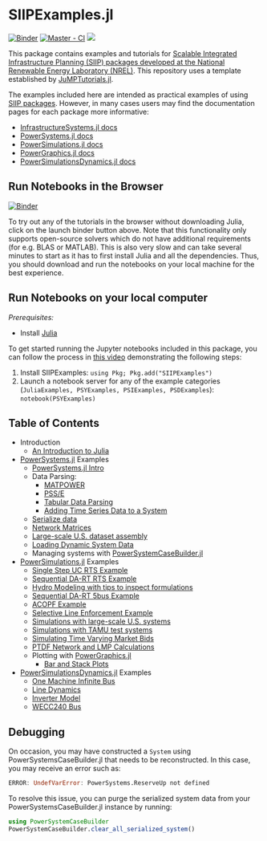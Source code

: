 # SIIPExamples.jl
[![Binder](https://mybinder.org/badge_logo.svg)](https://mybinder.org/v2/gh/NREL-SIIP/SIIPExamples.jl/master)
[![Master - CI](https://github.com/NREL-SIIP/SIIPExamples.jl/workflows/Master%20-%20CI/badge.svg)](https://github.com/NREL-SIIP/SIIPExamples.jl/actions/workflows/master-tests.yml)
[<img src="https://img.shields.io/badge/slack-@SIIP/Examples-blue.svg?logo=slack">](https://join.slack.com/t/nrel-siip/shared_invite/zt-glam9vdu-o8A9TwZTZqqNTKHa7q3BpQ)

This package contains examples and tutorials for [Scalable Integrated Infrastructure Planning (SIIP) packages developed at the National Renewable Energy Laboratory (NREL)](https://www.nrel.gov/analysis/siip.html). This repository uses a template established by [JuMPTutorials.jl](https://github.com/JuliaOpt/JuMPTutorials.jl).

The examples included here are intended as practical examples of using [SIIP packages](https://github.com/nrel-siip). However,
in many cases users may find the documentation pages for each package more informative:

- [InfrastructureSystems.jl docs](https://nrel-siip.github.io/InfrastructureSystems.jl/stable/)
- [PowerSystems.jl docs](https://nrel-siip.github.io/PowerSystems.jl/stable/)
- [PowerSimulations.jl docs](https://nrel-siip.github.io/PowerSimulations.jl/stable/)
- [PowerGraphics.jl docs](https://nrel-siip.github.io/PowerGraphics.jl/stable/)
- [PowerSimulationsDynamics.jl docs](https://nrel-siip.github.io/PowerSimulationsDynamics.jl/stable/)

## Run Notebooks in the Browser

[![Binder](https://mybinder.org/badge_logo.svg)](https://mybinder.org/v2/gh/NREL-SIIP/SIIPExamples.jl/notebook)

To try out any of the tutorials in the browser without downloading Julia, click on the launch binder button above. Note that this functionality only supports open-source solvers which do not have additional requirements (for e.g. BLAS or MATLAB). This is also very slow and can take several minutes to start as it has to first install Julia and all the dependencies. Thus, you should download and run the notebooks on your local machine for the best experience.

## Run Notebooks on your local computer

_Prerequisites:_

- Install [Julia](https://julialang.org)

To get started running the Jupyter notebooks included in this package, you can follow the process in [this video](https://youtu.be/gHoGV4RDz-U) demonstrating the following steps:

1. Install SIIPExamples: `using Pkg; Pkg.add("SIIPExamples")`
2. Launch a notebook server for any of the example categories (`JuliaExamples, PSYExamples, PSIExamples, PSDExamples`): `notebook(PSYExamples)`

## Table of Contents

- Introduction
  - [An Introduction to Julia](https://nbviewer.jupyter.org/github/nrel-siip/SIIPExamples.jl/blob/notebook/1_introduction/an_introduction_to_julia.ipynb)
- [PowerSystems.jl](https://github.com/NREL-SIIP/PowerSystems.jl) Examples
  - [PowerSystems.jl Intro](https://nbviewer.jupyter.org/github/NREL-SIIP/SIIPExamples.jl/blob/notebook/2_PowerSystems_examples/01_PowerSystems_intro.ipynb)
  - Data Parsing:
    - [MATPOWER](https://nbviewer.jupyter.org/github/NREL-SIIP/SIIPExamples.jl/blob/notebook/2_PowerSystems_examples/02_parse_matpower.ipynb)
    - [PSS/E](https://nbviewer.jupyter.org/github/NREL-SIIP/SIIPExamples.jl/blob/notebook/2_PowerSystems_examples/03_parse_psse.ipynb)
    - [Tabular Data Parsing](https://nbviewer.jupyter.org/github/NREL-SIIP/SIIPExamples.jl/blob/notebook/2_PowerSystems_examples/04_parse_tabulardata.ipynb)
    - [Adding Time Series Data to a System](https://nbviewer.jupyter.org/github/NREL-SIIP/SIIPExamples.jl/blob/notebook/2_PowerSystems_examples/05_add_forecasts.ipynb)
  - [Serialize data](https://nbviewer.jupyter.org/github/NREL-SIIP/SIIPExamples.jl/blob/notebook/2_PowerSystems_examples/06_serialize_data.ipynb)
  - [Network Matrices](https://nbviewer.jupyter.org/github/NREL-SIIP/SIIPExamples.jl/blob/notebook/2_PowerSystems_examples/07_network_matrices.ipynb)
  - [Large-scale U.S. dataset assembly](https://nbviewer.jupyter.org/github/NREL-SIIP/SIIPExamples.jl/blob/notebook/2_PowerSystems_examples/08_US_system.ipynb)
  - [Loading Dynamic System Data](https://nbviewer.jupyter.org/github/NREL-SIIP/SIIPExamples.jl/blob/notebook/2_PowerSystems_examples/09_loading_dynamic_systems_data.ipynb)
  - Managing systems with [PowerSystemCaseBuilder.jl](https://nbviewer.jupyter.org/github/NREL-SIIP/SIIPExamples.jl/blob/notebook/2_PowerSystems_examples/10_PowerSystemCaseBuilder.ipynb)
- [PowerSimulations.jl](https://github.com/NREL-SIIP/PowerSimulations.jl) Examples
  - [Single Step UC RTS Example](https://nbviewer.jupyter.org/github/NREL-SIIP/SIIPExamples.jl/blob/notebook/3_PowerSimulations_examples/01_operations_problems.ipynb)
  - [Sequential DA-RT RTS Example](https://nbviewer.jupyter.org/github/NREL-SIIP/SIIPExamples.jl/blob/notebook/3_PowerSimulations_examples/02_sequential_simulations.ipynb)
  - [Hydro Modeling with tips to inspect formulations](https://nbviewer.jupyter.org/github/NREL-SIIP/SIIPExamples.jl/blob/notebook/3_PowerSimulations_examples/05_hydropower_simulation.ipynb)
  - [Sequential DA-RT 5bus Example](https://nbviewer.jupyter.org/github/NREL-SIIP/SIIPExamples.jl/blob/notebook/3_PowerSimulations_examples/03_5_bus_mkt_simulation.ipynb)
  - [ACOPF Example](https://nbviewer.jupyter.org/github/NREL-SIIP/SIIPExamples.jl/blob/notebook/3_PowerSimulations_examples/06_ACOPF.ipynb)
  - [Selective Line Enforcement Example](https://nbviewer.jupyter.org/github/NREL-SIIP/SIIPExamples.jl/blob/notebook/3_PowerSimulations_examples/07_selective_network_constraints.ipynb)
  - [Simulations with large-scale U.S. systems](https://nbviewer.jupyter.org/github/NREL-SIIP/SIIPExamples.jl/blob/notebook/3_PowerSimulations_examples/08_US-system-simulations.ipynb)
  - [Simulations with TAMU test systems](https://nbviewer.jupyter.org/github/NREL-SIIP/SIIPExamples.jl/blob/notebook/3_PowerSimulations_examples/09_tamu_simulation.ipynb)
  - [Simulating Time Varying Market Bids](https://nbviewer.jupyter.org/github/NREL-SIIP/SIIPExamples.jl/blob/notebook/3_PowerSimulations_examples/10_market_bid_cost.ipynb)
  - [PTDF Network and LMP Calculations](https://nbviewer.jupyter.org/github/NREL-SIIP/SIIPExamples.jl/blob/notebook/3_PowerSimulations_examples/11_PTDF.ipynb)
  - Plotting with [PowerGraphics.jl](https://github.com/NREL-SIIP/PowerGraphics.jl)
    - [Bar and Stack Plots](https://nbviewer.jupyter.org/github/NREL-SIIP/SIIPExamples.jl/blob/notebook/3_PowerSimulations_examples/04_bar_stack_plots.ipynb)
- [PowerSimulationsDynamics.jl](https://github.com/NREL-SIIP/PowerSimulationsDynamics.jl) Examples
  - [One Machine Infinite Bus](https://nbviewer.jupyter.org/github/NREL-SIIP/SIIPExamples.jl/blob/notebook/4_PowerSimulationsDynamics_examples/01_omib.ipynb)
  - [Line Dynamics](https://nbviewer.jupyter.org/github/NREL-SIIP/SIIPExamples.jl/blob/notebook/4_PowerSimulationsDynamics_examples/02_line_dynamics.ipynb)
  - [Inverter Model](https://nbviewer.jupyter.org/github/NREL-SIIP/SIIPExamples.jl/blob/notebook/4_PowerSimulationsDynamics_examples/03_inverter_model.ipynb)
  - [WECC240 Bus](https://nbviewer.jupyter.org/github/NREL-SIIP/SIIPExamples.jl/blob/notebook/4_PowerSimulationsDynamics_examples/04_240BusWECC_sim.ipynb)

## Debugging

On occasion, you may have constructed a `System` using PowerSystemsCaseBuilder.jl that needs
to be reconstructed. In this case, you may receive an error such as:

```julia
ERROR: UndefVarError: PowerSystems.ReserveUp not defined
```

To resolve this issue, you can purge the serialized system data from your
PowerSystemsCaseBuilder.jl instance by running:

```julia
using PowerSystemCaseBuilder
PowerSystemCaseBuilder.clear_all_serialized_system()
```
